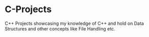 # C-Projects
C++ Projects showcasing my knowledge of C++ and hold on Data Structures and other concepts like File Handling etc.
